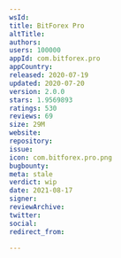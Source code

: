 ```yaml
---
wsId: 
title: BitForex Pro
altTitle: 
authors: 
users: 100000
appId: com.bitforex.pro
appCountry: 
released: 2020-07-19
updated: 2020-07-20
version: 2.0.0
stars: 1.9569893
ratings: 530
reviews: 69
size: 29M
website: 
repository: 
issue: 
icon: com.bitforex.pro.png
bugbounty: 
meta: stale
verdict: wip
date: 2021-08-17
signer: 
reviewArchive: 
twitter: 
social: 
redirect_from: 

---
```


